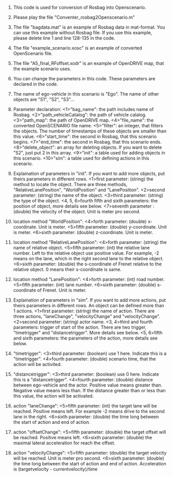 1. This code is used for conversion of Rosbag into Openscenario.

2. Please play the file "Conventer_rosbag2Openscenario.m"

3. The file "bagdata.mat" is an example of Rosbag data in mat-format. You can use this example without Rosbag file. If you use this example, please delete line 1 and line 128-135 in the code.

4. The file "example_scenario.xosc" is an example of converted OpenScenario file.

5. The file "A5_final_RFoffset.xodr" is an example of OpenDRIVE map, that the example scenario uses.

6. You can change the parameters in this code. These parameters are declared in the code.

7. The name of ego-vehicle in this scenario is "Ego". The name of other objects are "S1", "S2", "S3"...

8. Parameter declaration:
  <1>"bag_name": the path includes name of Rosbag. 
  <2>"path_vehicleCatalog": the path of vehicle calalog. 
  <3>"path_map": the path of OpenDRIVE map. 
  <4>"file_name": the converted OpenSCENARIO file name. 
  <5>"filter": an integer, that filters the objects. The number of timestamps of these objects are smaller than this value. 
  <6>"start_time": the second in Rosbag, that this scenario begins. 
  <7>"end_time": the second in Rosbag, that this scenario ends. 
  <8>"delete_object": an array for deleting objects. If you want to delete "S2", just put 2 in this array.
  <9>"init": a table used for adding objects in this scenario. 
  <10>"sim": a table used for defining actions in this scenario. 

9. Explaination of parameters in "init". If you want to add more objects, put theirs parameters in different rows.
  <1>first parameter: (string) the method to locate the object. There are three methods, "RelativeLanePosition", "WorldPosition" and "LanePosition".
  <2>second parameter: (string) the name of the object.
  <3>third parameter: (string) the type of the object.
  <4, 5, 6>fourth fifth and sixth parameters: the position of object, more details see below.
  <7>seventh parameter : (double) the velocity of the object. Unit is meter pro second.

10. location method "WorldPosition":
  <4>forth parameter: (double) x-coordinate. Unit is meter.
  <5>fifth parameter: (double) y-coordinate. Unit is meter.
  <6>sixth parameter: (double) z-coordinate. Unit is meter.

11. location method "RelativeLanePosition":
  <4>forth parameter: (string) the name of relative object. 
  <5>fifth parameter: (int) the relative lane number. Left to the relative object use positive value. For example, -2 means on the lane, which in the right second lane to the relative object.
  <6>sixth parameter: (double) the s-coordinate of Frenet relative to the relative object. 0 means their s-coordinate is same.
12. location method "LanePosition":
  <4>forth parameter: (int) road number.
  <5>fifth parameter: (int) lane number.
  <6>sixth parameter: (double) s-coordinate of Frenet. Unit is meter.

13. Explaination of parameters in "sim". If you want to add more actions, put theirs parameters in different rows. An object can be defined more than 1 actions.
  <1>first parameter: (string) the name of action. There are three actions, "laneChange", "velocityChange" and "velocityChange".
  <2>second parameter: (string) actor name.
  <3, 4>third and fourth parameters: trigger of start of the action. There are two trigger, "timetrigger" and "distancetrigger". More details see below.
  <5, 6>fifth and sixth parameters: the parameters of the action, more details see below.

14. "timetrigger":
  <3>third parameter: (boolean) use 1 here. Indicate this is a "timetrigger".
  <4>fourth parameter: (double) scenario time, that the action will be activited.

15. "distancetrigger":
  <3>third parameter: (boolean) use 0 here. Indicate this is a "distancetrigger".
  <4>fourth parameter: (double) distance between ego-vehicle and the actor. Positive value means greater than. Negative value means less than. If the distance greater than or less than this value, the action will be activated.

16. action "laneChange":
  <5>fifth parameter: (int) the target lane will be reached. Positive means left. For example -2 means drive to the second lane in the right.
  <6>sixth parameter: (double) the time long between the start of action and end of action.

17. action "offsetChange":
  <5>fifth parameter: (double) the target offset will be reached. Positive means left.
  <6>sixth parameter: (double) the maximal lateral acceleration for reach the offset.

18. action "velocityChange":
  <5>fifth parameter: (double) the target velocity will be reached. Unit is meter pro second.
  <6>sixth parameter: (double) the time long between the start of action and end of action. Acceleration is (targetvelocity - currentvelocity)/time
